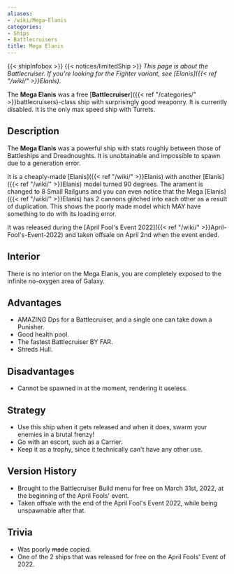 ```yaml
---
aliases:
- /wiki/Mega-Elanis
categories:
- Ships
- Battlecruisers
title: Mega Elanis
---
```


{{< shipInfobox >}} {{< notices/limitedShip >}} _This page is about the Battlecruiser. If you're looking for the Fighter variant, see [Elanis]({{< ref "/wiki/" >}}Elanis)._

The **Mega Elanis** was a free [**Battlecruiser**]({{< ref "/categories/" >}}battlecruisers)-class ship with surprisingly good weaponry. It is currently disabled. It is the only max speed ship with Turrets.

## Description

The **Mega Elanis** was a powerful ship with stats roughly between those of Battleships and Dreadnoughts. It is unobtainable and impossible to spawn due to a generation error.

It is a cheaply-made [Elanis]({{< ref "/wiki/" >}}Elanis) with another [Elanis]({{< ref "/wiki/" >}}Elanis) model turned 90 degrees. The arament is changed to 8 Small Railguns and you can even notice that the Mega [Elanis]({{< ref "/wiki/" >}}Elanis) has 2 cannons glitched into each other as a result of duplication. This shows the poorly made model which MAY have something to do with its loading error.

It was released during the [April Fool's Event 2022]({{< ref "/wiki/" >}}April-Fool's-Event-2022) and taken offsale on April 2nd when the event ended.

## Interior

There is no interior on the Mega Elanis, you are completely exposed to the infinite no-oxygen area of Galaxy.

## Advantages

- AMAZING Dps for a Battlecruiser, and a single one can take down a Punisher.
- Good health pool.
- The fastest Battlecruiser BY FAR.
- Shreds Hull.

## Disadvantages

- Cannot be spawned in at the moment, rendering it useless.

## Strategy

- Use this ship when it gets released and when it does, swarm your enemies in a brutal frenzy!
- Go with an escort, such as a Carrier.
- Keep it as a trophy, since it technically can't have any other use.

## Version History 

- Brought to the Battlecruiser Build menu for free on March 31st, 2022, at the beginning of the April Fools' event.
- Taken offsale with the end of the April Fool's Event 2022, while being unspawnable after that.

## Trivia

- Was poorly <s>made</s> copied.
- One of the 2 ships that was released for free on the April Fools' Event of 2022.
